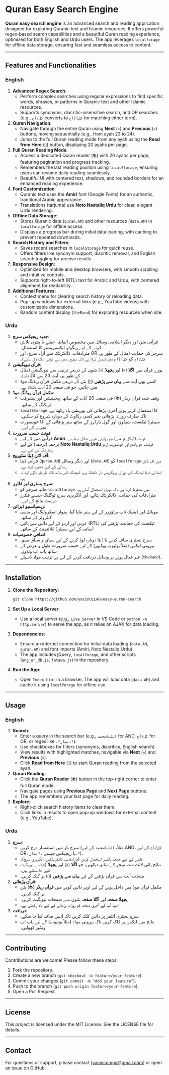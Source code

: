 # Quran Easy Search Engine

**Quran easy search engine** is an advanced search and reading application designed for exploring Quranic text and Islamic resources. It offers powerful regex-based search capabilities and a beautiful Quran reading experience, optimized for both English and Urdu users. The app leverages `localforage` for offline data storage, ensuring fast and seamless access to content.

---

## Features and Functionalities

### English

1. **Advanced Regex Search**:
   - Perform complex searches using regular expressions to find specific words, phrases, or patterns in Quranic text and other Islamic resources.
   - Supports synonyms, diacritic-insensitive search, and OR searches (e.g., `کل/آج` converts to `کل||آج` for matching either term).
2. **Quran Navigation**:
   - Navigate through the entire Quran using **Next** (`»`) and **Previous** (`«`) buttons, moving sequentially (e.g., from ayah 23 to 24).
   - Jump to the full Quran reading mode from any ayah using the **Read from Here** (`📖`) button, displaying 20 ayahs per page.
3. **Full Quran Reading Mode**:
   - Access a dedicated Quran reader (`📚`) with 20 ayahs per page, featuring pagination and progress tracking.
   - Remembers the last reading position using `localStorage`, ensuring users can resume daily reading seamlessly.
   - Beautiful UI with centered text, shadows, and rounded borders for an enhanced reading experience.
4. **Font Customization**:
   - Quranic text uses the **Amiri** font (Google Fonts) for an authentic, traditional Arabic appearance.
   - Translations (tarjuma) use **Noto Nastaliq Urdu** for clear, elegant Urdu rendering.
5. **Offline Data Storage**:
   - Stores Quranic data (`quran.AM`) and other resources (`data.AM`) in `localforage` for offline access.
   - Displays a progress bar during initial data loading, with caching to prevent repeated downloads.
6. **Search History and Filters**:
   - Saves recent searches in `localStorage` for quick reuse.
   - Offers filters like synonym support, diacritic removal, and English search toggling for precise results.
7. **Responsive Design**:
   - Optimized for mobile and desktop browsers, with smooth scrolling and intuitive controls.
   - Supports right-to-left (RTL) text for Arabic and Urdu, with centered alignment for readability.
8. **Additional Features**:
   - Context menu for clearing search history or reloading data.
   - Pop-up windows for external links (e.g., YouTube videos) with customizable dimensions.
   - Random content display (`theRand`) for exploring resources when idle.

### Urdu

1. **جدید ریجیکس سرچ**:
   - قرآنی متن اور دیگر اسلامی وسائل میں مخصوص الفاظ، جملے یا پیٹرن تلاش کرنے کے لیے ریگولر ایکسپریشنز کا استعمال۔
   - مترادفات، ڈائکریٹک سے آزاد سرچ، اور OR سرچز کی حمایت (مثال کے طور پر، `کل/آج` کو `کل||آج` میں تبدیل کرتا ہے تاکہ دونوں میں سے کوئی ایک مل سکے)۔
2. **قرآن نیویگیشن**:
   - پورے قرآن میں **اگلا** (`»`) اور **پچھلا** (`«`) بٹنوں کے ذریعے ترتیب سے نیویگیشن (مثال کے طور پر، آیت 23 سے 24 تک)۔
   - کسی بھی آیت سے **یہاں سے پڑھیں** (`📖`) بٹن کے ذریعے مکمل قرآن ریڈنگ موڈ میں جائیں، جو فی صفحہ 20 آیات دکھاتا ہے۔
3. **مکمل قرآن ریڈنگ موڈ**:
   - وقف شدہ قرآن ریڈر (`📚`) فی صفحہ 20 آیات کے ساتھ، پیجینیشن اور پیشرفت ٹریکنگ کے ساتھ۔
   - `localStorage` کا استعمال کرتے ہوئے آخری پڑھائی کی پوزیشن یاد رکھتا ہے، تاکہ صارف روزانہ پڑھائی بغیر کسی رکاوٹ کے دوبارہ شروع کر سکیں۔
   - خوبصورت UI سینٹرڈ ٹیکسٹ، شیڈوز، اور گول بارڈرز کے ساتھ بہتر پڑھائی کے تجربے کے لیے۔
4. **فونٹ حسب ضرورت**:
   - قرآنی متن کے لیے **Amiri** فونٹ (گوگل فونٹس) جو روایتی عربی شکل دیتا ہے۔
   - ترجمہ (ترجمہ) کے لیے **Noto Nastaliq Urdu** فونٹ، جو واضح اور خوبصورت اردو رینڈرنگ کے لیے ہے۔
5. **آف لائن ڈیٹا سٹوریج**:
   - قرآنی ڈیٹا (`quran.AM`) اور دیگر وسائل (`data.AM`) کو `localforage` میں آف لائن رسائی کے لیے ذخیرہ کرتا ہے۔
   - ابتدائی ڈیٹا لوڈنگ کے دوران پروگریس بار دکھاتا ہے، کیچنگ کے ساتھ تاکہ بار بار ڈاؤن لوڈ نہ ہو۔
6. **سرچ ہسٹری اور فلٹرز**:
   - حالیہ سرچز کو `localStorage` میں محفوظ کرتا ہے تاکہ دوبارہ استعمال آسان ہو۔
   - مترادفات کی حمایت، ڈائکریٹک ہٹانے، اور انگریزی سرچ ٹوگلنگ جیسے فلٹرز درست نتائج کے لیے۔
7. **ریسپانسیو ڈیزائن**:
   - موبائل اور ڈیسک ٹاپ براؤزرز کے لیے بہتر بنایا گیا، ہموار اسکرولنگ اور بدیہی کنٹرولز کے ساتھ۔
   - عربی اور اردو کے لیے دائیں سے بائیں (RTL) ٹیکسٹ کی حمایت، پڑھنے کی آسانی کے لیے سینٹرڈ ایلائنمنٹ کے ساتھ۔
8. **اضافی خصوصیات**:
   - سرچ ہسٹری صاف کرنے یا ڈیٹا دوبارہ لوڈ کرنے کے لیے سیاق و سباق مینو۔
   - بیرونی لنکس (مثلاً یوٹیوب ویڈیوز) کے لیے حسب ضرورت طول و عرض کے ساتھ پاپ اپ ونڈوز۔
   - غیر فعال ہونے پر وسائل دریافت کرنے کے لیے بے ترتیب مواد ڈسپلے (`theRand`)۔

---

## Installation

1. **Clone the Repository**:

   ```bash
   git clone https://github.com/yasinULLAH/easy-quran-search
   ```
2. **Set Up a Local Server**:
   - Use a local server (e.g., `Live Server` in VS Code or `python -m http.server`) to serve the app, as it relies on AJAX for data loading.
3. **Dependencies**:
   - Ensure an internet connection for initial data loading (`data.AM`, `quran.AM`) and font imports (Amiri, Noto Nastaliq Urdu).
   - The app includes jQuery, `localforage`, and other scripts (`eng_ur_db.js`, `fatawa.js`) in the repository.
4. **Run the App**:
   - Open `Index.html` in a browser. The app will load data (`data.AM`) and cache it using `localforage` for offline use.

---

## Usage

### English

1. **Search**:
   - Enter a query in the search bar (e.g., `اللہ&محمد` for AND, `کل/آج` for OR, or regex like `.*نماز.*`).
   - Use checkboxes for filters (synonyms, diacritics, English search).
   - View results with highlighted matches, navigable via **Next** (`»`) and **Previous** (`«`).
   - Click **Read from Here** (`📖`) to start Quran reading from the selected ayah.
2. **Quran Reading**:
   - Click the **Quran Reader** (`📚`) button in the top-right corner to enter full Quran mode.
   - Navigate pages using **Previous Page** and **Next Page** buttons.
   - The app remembers your last page for daily reading.
3. **Explore**:
   - Right-click search history items to clear them.
   - Click links in results to open pop-up windows for external content (e.g., YouTube).

### Urdu

1. **سرچ**:
   - سرچ بار میں استفسار درج کریں (مثلاً، `اللہ&محمد` کے لیے AND، `کل/آج` کے لیے OR، یا ریجیکس جیسے `.*نماز.*`)۔
   - فلٹرز کے لیے چیک باکسز استعمال کریں (مترادفات، ڈائکریٹکس، انگریزی سرچ)۔
   - نتائج ہائی لائٹ شدہ میچز کے ساتھ دیکھیں، جو **اگلا** (`»`) اور **پچھلا** (`«`) سے نیویگیٹ کیے جا سکتے ہیں۔
   - منتخب آیت سے قرآن پڑھنے کے لیے **یہاں سے پڑھیں** (`📖`) پر کلک کریں۔
2. **قرآن پڑھائی**:
   - مکمل قرآن موڈ میں داخل ہونے کے لیے اوپر دائیں کونے میں **قرآن ریڈر** (`📚`) بٹن پر کلک کریں۔
   - **پچھلا صفحہ** اور **اگلا صفحہ** بٹنوں سے صفحات نیویگیٹ کریں۔
   - ایپ آپ کے آخری صفحہ کو روزانہ پڑھائی کے لیے یاد رکھتی ہے۔
3. **دریافت**:
   - سرچ ہسٹری آئٹمز پر دائیں کلک کریں تاکہ انہیں صاف کیا جا سکے۔
   - نتائج میں لنکس پر کلک کریں تاکہ بیرونی مواد (مثلاً یوٹیوب) کے لیے پاپ اپ ونڈوز کھولیں۔

---

## Contributing

Contributions are welcome! Please follow these steps:

1. Fork the repository.
2. Create a new branch (`git checkout -b feature/your-feature`).
3. Commit your changes (`git commit -m "Add your feature"`).
4. Push to the branch (`git push origin feature/your-feature`).
5. Open a Pull Request.

---

## License

This project is licensed under the MIT License. See the LICENSE file for details.

---

## Contact

For questions or support, please contact \[yasincomps@gmail.com\] or open an issue on GitHub.
